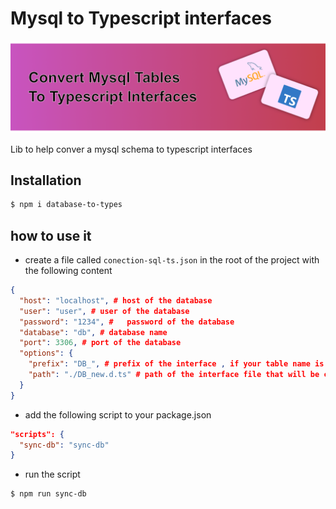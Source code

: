# Mysql to Typescript interfaces

![alt](https://raw.githubusercontent.com/EdwinGeul01/mysql-to-types/refs/heads/main/banner.png)

Lib to help conver a mysql schema to typescript interfaces

## Installation

```bash
$ npm i database-to-types
```

## how to use it

- create a file called `conection-sql-ts.json` in the root of the project with the following content

```json
{
  "host": "localhost", # host of the database
  "user": "user", # user of the database
  "password": "1234", #   password of the database
  "database": "db", # database name
  "port": 3306, # port of the database
  "options": {
    "prefix": "DB_", # prefix of the interface , if your table name is "users" the interface will be named DB_users
    "path": "./DB_new.d.ts" # path of the interface file that will be created
  }
}
```

- add the following script to your package.json

```json
"scripts": {
  "sync-db": "sync-db"
}
```

- run the script

```bash
$ npm run sync-db
```
